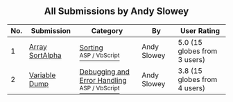 ﻿<div align="center">

## All Submissions by Andy Slowey

</div>

No.  | Submission | Category | By   | User Rating
---- | ---------- | -------- | ---- | -----------
1 | [Array SortAlpha<br />](https://github.com/Planet-Source-Code/andy-slowey-array-sortalpha__4-7126) | [Sorting<br /><sup>ASP / VbScript</sup>](../ByCategory/sorting__4-24.md) | Andy Slowey | 5.0 (15 globes from 3 users)
2 | [Variable Dump<br />](https://github.com/Planet-Source-Code/andy-slowey-variable-dump__4-7062) | [Debugging and Error Handling<br /><sup>ASP / VbScript</sup>](../ByCategory/debugging-and-error-handling__4-6.md) | Andy Slowey | 3.8 (15 globes from 4 users)
